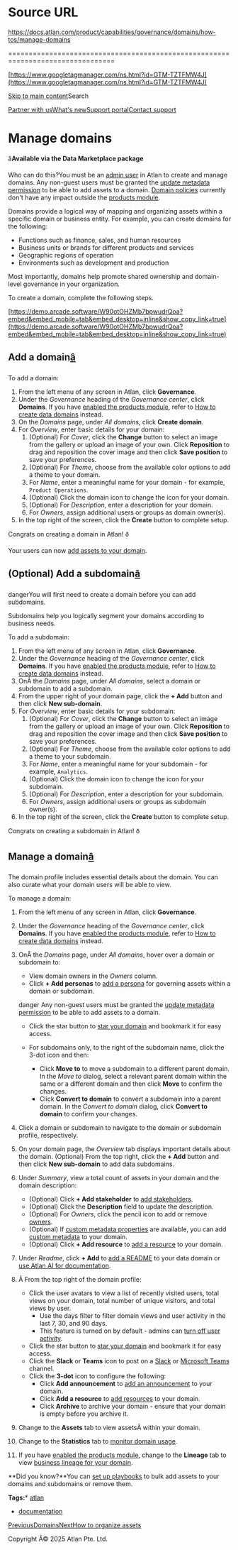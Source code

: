 # Source URL
https://docs.atlan.com/product/capabilities/governance/domains/how-tos/manage-domains

================================================================================

<!--
canonical: https://docs.atlan.com/product/capabilities/governance/domains/how-tos/manage-domains
link-alternate: https://docs.atlan.com/product/capabilities/governance/domains/how-tos/manage-domains
meta-description: Most importantly, domains help promote shared ownership and domain-level governance in your organization.
meta-docsearch:docusaurus_tag: docs-default-current
meta-docsearch:language: en
meta-docsearch:version: current
meta-docusaurus_locale: en
meta-docusaurus_tag: docs-default-current
meta-docusaurus_version: current
meta-generator: Docusaurus v3.8.1
meta-og-description: Most importantly, domains help promote shared ownership and domain-level governance in your organization.
meta-og-locale: en
meta-og-title: Manage domains | Atlan Documentation
meta-og-url: https://docs.atlan.com/product/capabilities/governance/domains/how-tos/manage-domains
meta-twitter:card: summary_large_image
meta-viewport: width=device-width,initial-scale=1
title: Manage domains | Atlan Documentation
-->

[https://www.googletagmanager.com/ns.html?id=GTM-TZTFMW4J](https://www.googletagmanager.com/ns.html?id=GTM-TZTFMW4J)

[Skip to main content](#__docusaurus_skipToContent_fallback)Search

[Partner with us](https://docs.google.com/forms/d/e/1FAIpQLScuAIhCm2GS7YFstrOjawbP8J7PUmOynQo7wI2yGCcCyEcVSw/viewform)[What's new](https://shipped.atlan.com/)[Support portal](https://atlan.zendesk.com/auth/v2/login/signin?return_to=https%3A%2F%2Fatlan.zendesk.com%2Fhc%2Fen-us&theme=hc&locale=en-us&brand_id=1900000425113&auth_origin=1900000425113%2Cfalse%2Ctrue)[Contact support](/support/submit-request)

Manage domains
==============

â**Available via the Data Marketplace package**

Who can do this?You must be an [admin user](/product/capabilities/governance/users-and-groups/concepts/what-are-user-roles) in Atlan to create and manage domains. Any non\-guest users must be granted the [update metadata permission](/product/capabilities/governance/custom-metadata/how-tos/control-access-metadata-data) to be able to add assets to a domain. [Domain policies](/product/capabilities/data-products/how-tos/create-domain-policies) currently don't have any impact outside the [products module](/product/capabilities/data-products/concepts/what-are-data-products).

Domains provide a logical way of mapping and organizing assets within a specific domain or business entity. For example, you can create domains for the following:

* Functions such as finance, sales, and human resources
* Business units or brands for different products and services
* Geographic regions of operation
* Environments such as development and production

Most importantly, domains help promote shared ownership and domain\-level governance in your organization.

To create a domain, complete the following steps.

[https://demo.arcade.software/W90otOHZMb7bpwudrQoa?embed&embed_mobile=tab&embed_desktop=inline&show_copy_link=true](https://demo.arcade.software/W90otOHZMb7bpwudrQoa?embed&embed_mobile=tab&embed_desktop=inline&show_copy_link=true)

Add a domain[â](#add-a-domain "Direct link to Add a domain")
--------------------------------------------------------------

To add a domain:

1. From the left menu of any screen in Atlan, click **Governance**.
2. Under the *Governance* heading of the *Governance center*, click **Domains**. If you have [enabled the products module](/product/capabilities/data-products/concepts/what-are-data-products), refer to [How to create data domains](/product/capabilities/data-products/how-tos/create-data-domains) instead.
3. On the *Domains* page, under *All domains*, click **Create domain**.
4. For *Overview*, enter basic details for your domain:
    1. (Optional) For *Cover*, click the **Change** button to select an image from the gallery or upload an image of your own. Click **Reposition** to drag and reposition the cover image and then click **Save position** to save your preferences.
    2. (Optional) For *Theme*, choose from the available color options to add a theme to your domain.
    3. For *Name*, enter a meaningful name for your domain \- for example, `Product Operations`.
    4. (Optional) Click the domain icon to change the icon for your domain.
    5. (Optional) For *Description*, enter a description for your domain.
    6. For *Owners*, assign additional users or groups as domain owner(s).
5. In the top right of the screen, click the **Create** button to complete setup.

Congrats on creating a domain in Atlan! ð

Your users can now [add assets to your domain](/product/capabilities/governance/domains/how-tos/organize-assets).

(Optional) Add a subdomain[â](#optional-add-a-subdomain "Direct link to (Optional) Add a subdomain")
------------------------------------------------------------------------------------------------------

dangerYou will first need to create a domain before you can add subdomains.

Subdomains help you logically segment your domains according to business needs.

To add a subdomain:

1. From the left menu of any screen in Atlan, click **Governance**.
2. Under the *Governance* heading of the *Governance center*, click **Domains**. If you have [enabled the products module](/product/capabilities/data-products/concepts/what-are-data-products), refer to [How to create data domains](/product/capabilities/data-products/how-tos/create-data-domains) instead.
3. OnÂ the *Domains* page, under *All domains*, select a domain or subdomain to add a subdomain.
4. From the upper right of your domain page, click the **\+ Add** button and then click **New sub\-domain**.
5. For *Overview*, enter basic details for your subdomain:
    1. (Optional) For *Cover*, click the **Change** button to select an image from the gallery or upload an image of your own. Click **Reposition** to drag and reposition the cover image and then click **Save position** to save your preferences.
    2. (Optional) For *Theme*, choose from the available color options to add a theme to your subdomain.
    3. For *Name*, enter a meaningful name for your subdomain \- for example, `Analytics`.
    4. (Optional) Click the domain icon to change the icon for your subdomain.
    5. (Optional) For *Description*, enter a description for your subdomain.
    6. For *Owners*, assign additional users or groups as subdomain owner(s).
6. In the top right of the screen, click the **Create** button to complete setup.

Congrats on creating a subdomain in Atlan! ð

Manage a domain[â](#manage-a-domain "Direct link to Manage a domain")
-----------------------------------------------------------------------

The domain profile includes essential details about the domain. You can also curate what your domain users will be able to view.

To manage a domain:

1. From the left menu of any screen in Atlan, click **Governance**.
2. Under the *Governance* heading of the *Governance center*, click **Domains**. If you have [enabled the products module](/product/capabilities/data-products/concepts/what-are-data-products), refer to [How to create data domains](/product/capabilities/data-products/how-tos/create-data-domains) instead.
3. OnÂ the *Domains* page, under *All domains*, hover over a domain or subdomain to:
    * View domain owners in the *Owners* column.
    * Click **\+ Add personas** to [add a persona](/product/capabilities/governance/access-control/how-tos/create-a-persona) for governing assets within a domain or subdomain.
    
    danger Any non\-guest users must be granted the [update metadata permission](/product/capabilities/governance/custom-metadata/how-tos/control-access-metadata-data) to be able to add assets to a domain.
    * Click the star button to [star your domain](/product/capabilities/discovery/how-tos/star-assets) and bookmark it for easy access.
    * For subdomains only, to the right of the subdomain name, click the 3\-dot icon and then:
    
    
        + Click **Move to** to move a subdomain to a different parent domain. In the *Move to* dialog, select a relevant parent domain within the same or a different domain and then click **Move** to confirm the changes.
        + Click **Convert to domain** to convert a subdomain into a parent domain. In the *Convert to domain* dialog, click **Convert to domain** to confirm your changes.
4. Click a domain or subdomain to navigate to the domain or subdomain profile, respectively.
5. On your domain page, the *Overview* tab displays important details about the domain. (Optional) From the top right, click the **\+ Add** button and then click **New sub\-domain** to add data subdomains.
6. Under *Summary*, view a total count of assets in your domain and the domain description:
    * (Optional) Click **\+ Add stakeholder** to [add stakeholders](/product/capabilities/data-products/how-tos/add-stakeholders).
    * (Optional) Click the **Description** field to update the description.
    * (Optional) For *Owners*, click the pencil icon to add or remove [owners](/product/capabilities/discovery/how-tos/add-owners).
    * (Optional) If [custom metadata properties](/product/capabilities/governance/custom-metadata/how-tos/manage-custom-metadata-structures) are available, you can add [custom metadata](/product/capabilities/discovery/how-tos/add-custom-metadata) to your domain.
    * (Optional) Click **\+ Add resource** to [add a resource](/product/capabilities/discovery/how-tos/add-a-resource) to your domain.
7. Under *Readme*, click **\+ Add** to [add a README](/product/integrations) to your data domain or [use Atlan AI for documentation](/product/capabilities/atlan-ai/how-tos/use-atlan-ai-for-documentation).
8. Â From the top right of the domain profile:
    * Click the user avatars to view a list of recently visited users, total views on your domain, total number of unique visitors, and total views by user.
        + Use the days filter to filter domain views and user activity in the last 7, 30, and 90 days.
        + This feature is turned on by default \- admins can [turn off user activity](/product/administration/labs/how-tos/disable-user-activity).
    * Click the star button to [star your domain](/product/capabilities/discovery/how-tos/star-assets) and bookmark it for easy access.
    * Click the **Slack** or **Teams** icon to post on a [Slack](/product/integrations/collaboration/slack/how-tos/integrate-slack) or [Microsoft Teams](/product/integrations/collaboration/microsoft-teams/how-tos/integrate-microsoft-teams) channel.
    * Click the **3\-dot** icon to configure the following:
        + Click **Add announcement** to [add an announcement](/product/integrations/communication/smtp-and-announcements/how-tos/create-announcements) to your domain.
        + Click **Add a resource** to [add resources](/product/capabilities/discovery/how-tos/add-a-resource) to your domain.
        + Click **Archive** to archive your domain \- ensure that your domain is empty before you archive it.
9. Change to the **Assets** tab to view assetsÂ within your domain.
10. Change to the **Statistics** tab to [monitor domain usage](/product/capabilities/data-products/how-tos/monitor-data-domains).
11. If you have [enabled the products module](/product/capabilities/data-products/concepts/what-are-data-products), change to the **Lineage** tab to view [business lineage for your domain](/product/capabilities/data-products/concepts/what-is-business-lineage).

**Did you know?**You can [set up playbooks](/product/capabilities/playbooks/how-tos/set-up-playbooks) to bulk add assets to your domains and subdomains or remove them.

**Tags:*** [atlan](/tags/atlan)
* [documentation](/tags/documentation)

[PreviousDomains](/product/capabilities/governance/domains)[NextHow to organize assets](/product/capabilities/governance/domains/how-tos/organize-assets)

Copyright Â© 2025 Atlan Pte. Ltd.

